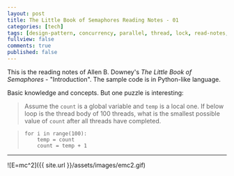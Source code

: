 ```yaml
---
layout: post
title: The Little Book of Semaphores Reading Notes - 01
categories: [tech]
tags: [design-pattern, concurrency, parallel, thread, lock, read-notes, semaphore]
fullview: false
comments: true
published: false
---
```


This is the reading notes of Allen B. Downey's *The Little Book of Semaphores* - "Introduction". The sample code is in Python-like language.

Basic knowledge and concepts. But one puzzle is interesting:

> Assume the `count` is a global variable and `temp` is a local one. If below loop is the thread body of 100 threads, what is the smallest possible value of `count` after all threads have completed.

> ```
> for i in range(100):
>     temp = count
>     count = temp + 1
> ```

---
![E=mc^2]({{ site.url }}/assets/images/emc2.gif)
